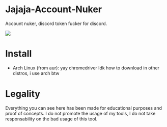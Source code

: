 # Jajaja-Account-Nuker
Account nuker, discord token fucker for discord.


![](https://github.com/xanthe1337/Jajaja-Account-Nuker/blob/master/images/W4VcGw.png?raw=true)

# Install
  - Arch Linux (from aur): yay chromedriver
Idk how to download in other distros, i use arch btw


# Legality

Everything you can see here has been made for educational purposes and proof of concepts. I do not promote the usage of my tools, I do not take responsability on the bad usage of this tool.
